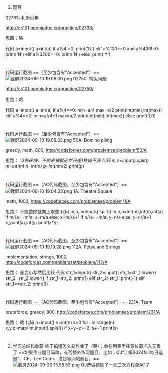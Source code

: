1. 题目

02733: 判断闰年

http://cs101.openjudge.cn/practice/02733/

思路：略

代码
a=input()
a=int(a)
if a%4!=0:
print('N')
elif a%100==0 and a%400!=0:
print('N')
elif a%3200==0:
print('N')
else:
print('Y')

# 

代码运行截图 ==（至少包含有"Accepted"）==
![截屏2024-09-10 19.06.00.png](../../../../../../var/folders/qp/m6q152dj0lq6k8v7bj3xs9br0000gn/T/TemporaryItems/NSIRD_screencaptureui_cgALbW/%E6%88%AA%E5%B1%8F2024-09-10%2019.06.00.png)
02750: 鸡兔同笼

http://cs101.openjudge.cn/practice/02750/

思路：略

代码
a=input()
a=int(a)
if a%4==0:
min=a/4
max=a/2
print(int(min),int(max))
elif a%4==2:
min=a//4+1
max=a/2
print(int(min),int(max))
else:
print(0,0)

# 

代码运行截图 ==（至少包含有"Accepted"）==
![截屏2024-09-10 19.05.33.png](../../../../../../var/folders/qp/m6q152dj0lq6k8v7bj3xs9br0000gn/T/TemporaryItems/NSIRD_screencaptureui_1QJEUj/%E6%88%AA%E5%B1%8F2024-09-10%2019.05.33.png)
50A. Domino piling

greedy, math, 800, http://codeforces.com/problemset/problem/50/A

思路：
1*2的砖块，不能密铺就必然只差1格铺不满
代码
m,n=input().split()
m=int(m)
n=int(n)
p=int(m*n/2)
print(p)

# 

代码运行截图 ==（AC代码截图，至少包含有"Accepted"）==
![截屏2024-09-10 19.04.33.png](../../../../../../var/folders/qp/m6q152dj0lq6k8v7bj3xs9br0000gn/T/TemporaryItems/NSIRD_screencaptureui_oMXARF/%E6%88%AA%E5%B1%8F2024-09-10%2019.04.33.png)
1A. Theatre Square

math, 1000, https://codeforces.com/problemset/problem/1/A

思路：
不能整除就向上取整
代码
m,n,a=input().split()
m,n,a=int(m),int(n),int(a)
if m//a==m/a:
x=m/a
else:
x=m//a+1
if n//a==m/a:
y=n/a
else:
y=n//a+1
x,y=int(x),int(y)
print(x*y)

# 

代码运行截图 ==（AC代码截图，至少包含有"Accepted"）==
![截屏2024-09-10 19.19.28.png](../../../Pictures/截屏/截屏2024-09-10%2019.19.28.png)
112A. Petya and Strings

implementation, strings, 1000, http://codeforces.com/problemset/problem/112/A

思路：
全变小写然后比较
代码
str_1=input()
str_2=input()
str_1=str_1.lower()
str_2=str_2.lower()
if str_1>str_2:
print(1)
elif str_2>str_1:
print(-1)
elif str_1==str_2:
print(0)

# 

代码运行截图 ==（AC代码截图，至少包含有"Accepted"）==
231A. Team

bruteforce, greedy, 800, http://codeforces.com/problemset/problem/231/A

思路：
略
代码
n=input()
n=int(n)
s=0
for i in range(n):
x,y,z=map(int,input().split())
if x+y+z>=2:
s+=1
print(s)

# 


2. 学习总结和收获
终于搞懂怎么交作业了（哭）；会在列表里任意位置插入元素了
==如果作业题目简单，有否额外练习题目，比如：OJ“计概2024fall每日选做”、CF、LeetCode、洛谷等网站题目。==
![截屏2024-09-20 15.55.53.png](../../../../Pictures/%E6%88%AA%E5%B1%8F/%E6%88%AA%E5%B1%8F2024-09-20%2015.55.53.png)
OJ选做题除了一元二次方程全AC了
